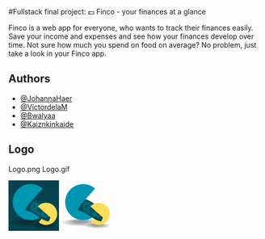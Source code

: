 #Fullstack final project: 💵 Finco - your finances at a glance

Finco is a web app for everyone, who wants to track their finances easily. Save your income and expenses and see how your finances develop over time. Not sure how much you spend on food on average? No problem, just take a look in your Finco app.

## Authors

- [@JohannaHaer](https://github.com/JohannaHaer)
- [@VictordelaM](https://github.com/VictordelaM)
- [@Bwalyaa](https://github.com/Bwalyaa)
- [@Kaiznkinkaide](https://github.com/Kaiznkinkaide)

## Logo

Logo.png                                                         Logo.gif

<img src="./frontend/src/assets/img/Logo_Backend_Abschlussprojekt_dark.png" width='100px' height='100px'/>                    <img src="./frontend/src/assets/img/Logo-wechsel.gif" width='100px' height='100px'/>